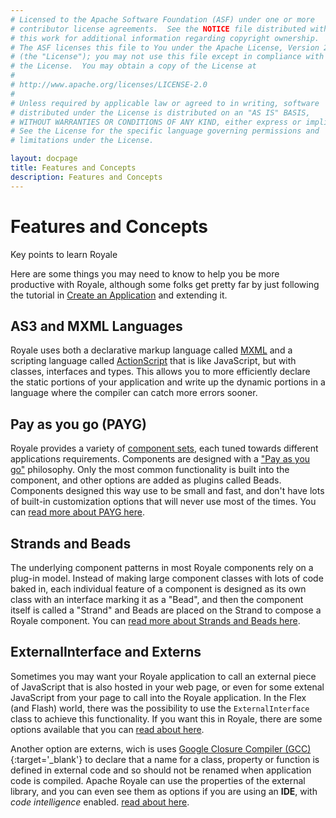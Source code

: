 ```yaml
---
# Licensed to the Apache Software Foundation (ASF) under one or more
# contributor license agreements.  See the NOTICE file distributed with
# this work for additional information regarding copyright ownership.
# The ASF licenses this file to You under the Apache License, Version 2.0
# (the "License"); you may not use this file except in compliance with
# the License.  You may obtain a copy of the License at
# 
# http://www.apache.org/licenses/LICENSE-2.0
# 
# Unless required by applicable law or agreed to in writing, software
# distributed under the License is distributed on an "AS IS" BASIS,
# WITHOUT WARRANTIES OR CONDITIONS OF ANY KIND, either express or implied.
# See the License for the specific language governing permissions and
# limitations under the License.

layout: docpage
title: Features and Concepts
description: Features and Concepts
---
```


# Features and Concepts

Key points to learn Royale

Here are some things you may need to know to help you be more productive with Royale, although some folks get pretty far by just following the tutorial in [Create an Application](create-an-Application.html) and extending it.

## AS3 and MXML Languages

Royale uses both a declarative markup language called [MXML](welcome/features/mxml.html) and a scripting language called [ActionScript](welcome/features/as3.html) that is like JavaScript, but with classes, interfaces and types.  This allows you to more efficiently declare the static portions of your application and write up the dynamic portions in a language where the compiler can catch more errors sooner.

## Pay as you go (PAYG)

Royale provides a variety of [component sets](./user-interface/components.html), each tuned towards different applications requirements. Components are designed with a ["Pay as you go"](welcome/features/payg.html) philosophy. Only the most common functionality is built into the component, and other options are added as plugins called Beads. Components designed this way use to be small and fast, and don't have lots of built-in customization options that will never use most of the times. You can [read more about PAYG here](welcome/features/payg.html).

## Strands and Beads

The underlying component patterns in most Royale components rely on a plug-in model.  Instead of making large component classes with lots of code baked in, each individual feature of a component is designed as its own class with an interface marking it as a "Bead", and then the component itself is called a "Strand" and Beads are placed on the Strand to compose a Royale component.  You can [read more about Strands and Beads here](welcome/features/strands-and-beads.html).

## ExternalInterface and Externs

Sometimes you may want your Royale application to call an external piece of JavaScript that is also hosted in your web page, or even for some extenal JavaScript from your page to call into the Royale application. In the Flex (and Flash) world, there was the possibility to use the `ExternalInterface` class to achieve this functionality. If you want this in Royale, there are some options available that you can [read about here](welcome/features/external-interface.html).

Another option are externs, wich is uses [Google Closure Compiler (GCC)](https://developers.google.com/closure/compiler/){:target='_blank'} to declare that a name for a class, property or function is defined in external code and so should not be renamed when application code is compiled. Apache Royale can use the properties of the external library, and you can even see them as options if you are using an __IDE__, with _code intelligence_ enabled. [read about here](welcome/features/externs.html).


